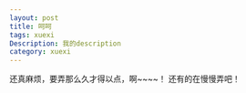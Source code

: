 ```yaml
---
layout: post 
title: 呵呵
tags: xuexi
Description: 我的description
category: xuexi
---
```


还真麻烦，要弄那么久才得以点，啊~~~~！
还有的在慢慢弄吧！